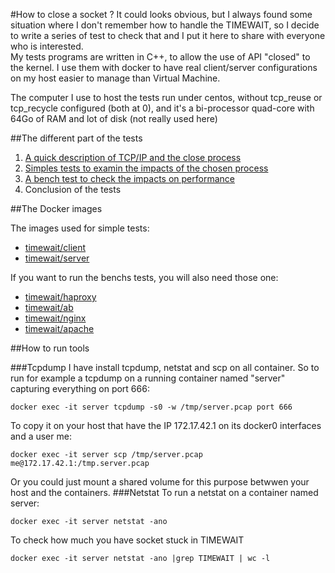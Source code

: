 #How to close a socket ?
It could looks obvious, but I always found some situation where I don't remember how to handle the TIMEWAIT, so I decide to write a series of test to check that and I put it here to share with everyone who is interested.  
My tests programs are written in C++, to allow the use of API "closed" to the kernel. I use them with docker to have real client/server configurations on my host easier to manage than Virtual Machine.  

The computer I use to host the tests run under centos, without tcp\_reuse or tcp\_recycle configured (both at 0), and it's a bi-processor quad-core with 64Go of RAM and lot of disk (not really used here)

##The different part of the tests

1. [A quick description of TCP/IP and the close process](docs/tcpip.md)
2. [Simples tests to examin the impacts of the chosen process](scenarii/simple_tests.md)
3. [A bench test to check the impacts on performance](scenarii/bench_tests.md)
4. Conclusion of the tests

##The Docker images

The images used for simple tests:

-	[timewait/client](docs/client.md)
-	[timewait/server](docs/server.md)

If you want to run the benchs tests, you will also need those one:

-	[timewait/haproxy](docs/haproxy.md)
-	[timewait/ab](docs/ab.md)
-	[timewait/nginx](docs/nginx.md)
-	[timewait/apache](docs/apache.md)


##How to run tools


###Tcpdump
I have install tcpdump, netstat and scp on all container. So to run for example a tcpdump on a running container named "server" capturing everything on port 666:

```
docker exec -it server tcpdump -s0 -w /tmp/server.pcap port 666
```

To copy it on your host that have the IP 172.17.42.1 on its docker0 interfaces  and a user me:  

```
docker exec -it server scp /tmp/server.pcap me@172.17.42.1:/tmp.server.pcap
```

Or you could just mount a shared volume for this purpose betwwen your host and the containers.
###Netstat 
To run a netstat on a container named server:  

```
docker exec -it server netstat -ano
```

To check how much you have socket stuck in TIMEWAIT

```
docker exec -it server netstat -ano |grep TIMEWAIT | wc -l
```

